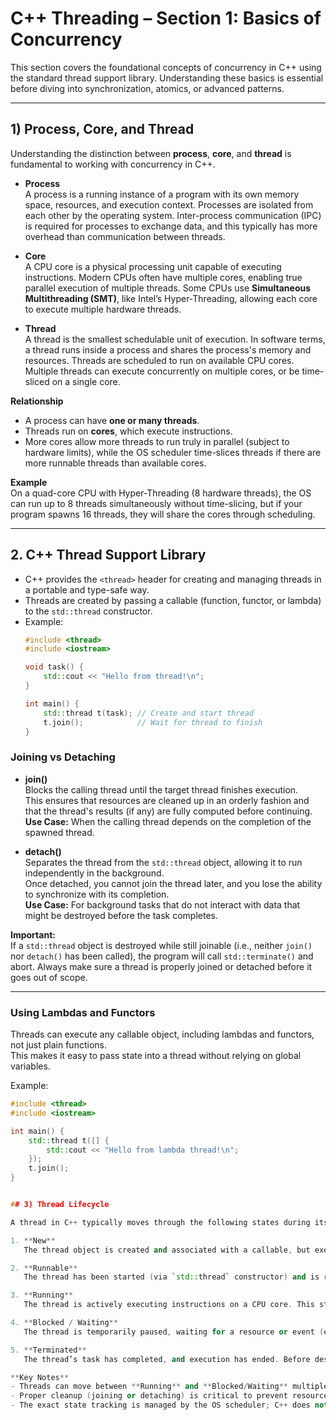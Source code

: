 # C++ Threading – Section 1: Basics of Concurrency

This section covers the foundational concepts of concurrency in C++ using the standard thread support library. Understanding these basics is essential before diving into synchronization, atomics, or advanced patterns.

---

## 1) Process, Core, and Thread

Understanding the distinction between **process**, **core**, and **thread** is fundamental to working with concurrency in C++.

- **Process**  
  A process is a running instance of a program with its own memory space, resources, and execution context. Processes are isolated from each other by the operating system. Inter-process communication (IPC) is required for processes to exchange data, and this typically has more overhead than communication between threads.

- **Core**  
  A CPU core is a physical processing unit capable of executing instructions. Modern CPUs often have multiple cores, enabling true parallel execution of multiple threads. Some CPUs use **Simultaneous Multithreading (SMT)**, like Intel’s Hyper-Threading, allowing each core to execute multiple hardware threads.

- **Thread**  
  A thread is the smallest schedulable unit of execution. In software terms, a thread runs inside a process and shares the process's memory and resources. Threads are scheduled to run on available CPU cores. Multiple threads can execute concurrently on multiple cores, or be time-sliced on a single core.

**Relationship**  
- A process can have **one or many threads**.  
- Threads run on **cores**, which execute instructions.  
- More cores allow more threads to run truly in parallel (subject to hardware limits), while the OS scheduler time-slices threads if there are more runnable threads than available cores.

**Example**  
On a quad-core CPU with Hyper-Threading (8 hardware threads), the OS can run up to 8 threads simultaneously without time-slicing, but if your program spawns 16 threads, they will share the cores through scheduling.


---

## 2. C++ Thread Support Library
- C++ provides the `<thread>` header for creating and managing threads in a portable and type-safe way.
- Threads are created by passing a callable (function, functor, or lambda) to the `std::thread` constructor.  
- Example:
  ```cpp
  #include <thread>
  #include <iostream>

  void task() {
      std::cout << "Hello from thread!\n";
  }

  int main() {
      std::thread t(task); // Create and start thread
      t.join();            // Wait for thread to finish
  }

### Joining vs Detaching

- **join()**  
  Blocks the calling thread until the target thread finishes execution.  
  This ensures that resources are cleaned up in an orderly fashion and that the thread's results (if any) are fully computed before continuing.  
  **Use Case:** When the calling thread depends on the completion of the spawned thread.

- **detach()**  
  Separates the thread from the `std::thread` object, allowing it to run independently in the background.  
  Once detached, you cannot join the thread later, and you lose the ability to synchronize with its completion.  
  **Use Case:** For background tasks that do not interact with data that might be destroyed before the task completes.

**Important:**  
If a `std::thread` object is destroyed while still joinable (i.e., neither `join()` nor `detach()` has been called), the program will call `std::terminate()` and abort. Always make sure a thread is properly joined or detached before it goes out of scope.

---

### Using Lambdas and Functors

Threads can execute any callable object, including lambdas and functors, not just plain functions.  
This makes it easy to pass state into a thread without relying on global variables.

Example:
```cpp
#include <thread>
#include <iostream>

int main() {
    std::thread t([] {
        std::cout << "Hello from lambda thread!\n";
    });
    t.join();
}


## 3) Thread Lifecycle

A thread in C++ typically moves through the following states during its existence. Understanding these stages helps with debugging, resource management, and performance tuning.

1. **New**  
   The thread object is created and associated with a callable, but execution has not started yet. This state exists only briefly after construction.

2. **Runnable**  
   The thread has been started (via `std::thread` constructor) and is ready to run but is waiting for CPU scheduling. Multiple runnable threads may exist, and the OS decides which gets CPU time.

3. **Running**  
   The thread is actively executing instructions on a CPU core. This state can change rapidly as the scheduler may preempt it to run another thread.

4. **Blocked / Waiting**  
   The thread is temporarily paused, waiting for a resource or event (e.g., I/O completion, acquiring a mutex, receiving a condition variable signal). While blocked, it does not consume CPU time.

5. **Terminated**  
   The thread’s task has completed, and execution has ended. Before destruction of the `std::thread` object, it must be either joined (`join()`) or detached (`detach()`); otherwise, destruction will call `std::terminate()`.

**Key Notes**  
- Threads can move between **Running** and **Blocked/Waiting** multiple times during their lifetime.  
- Proper cleanup (joining or detaching) is critical to prevent resource leaks or abrupt program termination.  
- The exact state tracking is managed by the OS scheduler; C++ does not expose direct state query APIs.

